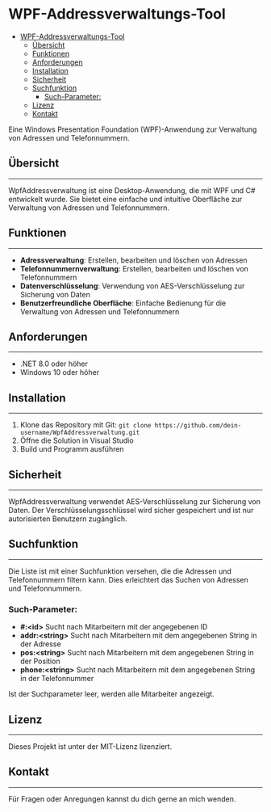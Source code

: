 # WPF-Addressverwaltungs-Tool

<!-- TOC -->
* [WPF-Addressverwaltungs-Tool](#wpf-addressverwaltungs-tool)
  * [Übersicht](#übersicht)
  * [Funktionen](#funktionen)
  * [Anforderungen](#anforderungen)
  * [Installation](#installation)
  * [Sicherheit](#sicherheit)
  * [Suchfunktion](#suchfunktion)
    * [Such-Parameter:](#such-parameter)
  * [Lizenz](#lizenz)
  * [Kontakt](#kontakt)
<!-- TOC -->

Eine Windows Presentation Foundation (WPF)-Anwendung zur Verwaltung von Adressen und Telefonnummern.

## Übersicht

-----------

WpfAddressverwaltung ist eine Desktop-Anwendung, die mit WPF und C# entwickelt wurde. Sie bietet eine einfache und
intuitive Oberfläche zur Verwaltung von Adressen und Telefonnummern.

## Funktionen

------------

* **Adressverwaltung**: Erstellen, bearbeiten und löschen von Adressen
* **Telefonnummernverwaltung**: Erstellen, bearbeiten und löschen von Telefonnummern
* **Datenverschlüsselung**: Verwendung von AES-Verschlüsselung zur Sicherung von Daten
* **Benutzerfreundliche Oberfläche**: Einfache Bedienung für die Verwaltung von Adressen und Telefonnummern

## Anforderungen

------------

* .NET 8.0 oder höher
* Windows 10 oder höher

## Installation

------------

1. Klone das Repository mit Git: `git clone https://github.com/dein-username/WpfAddressverwaltung.git`
2. Öffne die Solution in Visual Studio
3. Build und Programm ausführen

## Sicherheit

---------

WpfAddressverwaltung verwendet AES-Verschlüsselung zur Sicherung von Daten. Der Verschlüsselungsschlüssel wird sicher
gespeichert und ist nur autorisierten Benutzern zugänglich.

## Suchfunktion

----------

Die Liste ist mit einer Suchfunktion versehen, die die Adressen und Telefonnummern filtern kann. Dies erleichtert das
Suchen von Adressen und Telefonnummern.

### Such-Parameter:

- **#:\<id>** Sucht nach Mitarbeitern mit der angegebenen ID
- **addr:\<string>** Sucht nach Mitarbeitern mit dem angegebenen String in der Adresse
- **pos:\<string>** Sucht nach Mitarbeitern mit dem angegebenen String in der Position
- **phone:\<string>** Sucht nach Mitarbeitern mit dem angegebenen String in der Telefonnummer

Ist der Suchparameter leer, werden alle Mitarbeiter angezeigt.

## Lizenz

-------

Dieses Projekt ist unter der MIT-Lizenz lizenziert.

## Kontakt

--------

Für Fragen oder Anregungen kannst du dich gerne an mich wenden.
